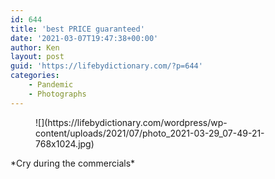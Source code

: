 ```yaml
---
id: 644
title: 'best PRICE guaranteed'
date: '2021-03-07T19:47:38+00:00'
author: Ken
layout: post
guid: 'https://lifebydictionary.com/?p=644'
categories:
    - Pandemic
    - Photographs
---
```


<div class="wp-block-media-text alignwide is-stacked-on-mobile" style="grid-template-columns:53% auto"><figure class="wp-block-media-text__media">![](https://lifebydictionary.com/wordpress/wp-content/uploads/2021/07/photo_2021-03-29_07-49-21-768x1024.jpg)</figure><div class="wp-block-media-text__content">*Cry during the commercials*

</div></div>